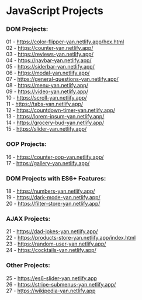 # JavaScript Projects

### DOM Projects:

01 - https://color-flipper-yan.netlify.app/hex.html<br>
02 - https://counter-yan.netlify.app/<br>
03 - https://reviews-yan.netlify.app/<br>
04 - https://navbar-yan.netlify.app/<br>
05 - https://siderbar-yan.netlify.app/<br>
06 - https://modal-yan.netlify.app/<br>
07 - https://general-questions-yan.netlify.app/<br>
08 - https://menu-yan.netlify.app/<br>
09 - https://video-yan.netlify.app/<br>
10 - https://scroll-yan.netlify.app/<br>
11 - https://tabs-yan.netlify.app/<br>
12 - https://countdown-timer-yan.netlify.app/<br>
13 - https://lorem-ipsum-yan.netlify.app/<br>
14 - https://grocery-bud-yan.netlify.app/<br>
15 - https://slider-yan.netlify.app/<br>

### OOP Projects:

16 - https://counter-oop-yan.netlify.app/<br>
17 - https://gallery-yan.netlify.app/<br>

### DOM Projects with ES6+ Features:

18 - https://numbers-yan.netlify.app/<br>
19 - https://dark-mode-yan.netlify.app/<br>
20 - https://filter-store-yan.netlify.app/<br>

### AJAX Projects:

21 - https://dad-jokes-yan.netlify.app/<br>
22 - https://products-store-yan.netlify.app/index.html<br>
23 - https://random-user-yan.netlify.app/<br>
24 - https://cocktails-yan.netlify.app/<br>

### Other Projects:

25 - https://es6-slider-yan.netlify.app<br>
26 - https://stripe-submenus-yan.netlify.app/<br>
27 - https://wikipedia-yan.netlify.app<br>
